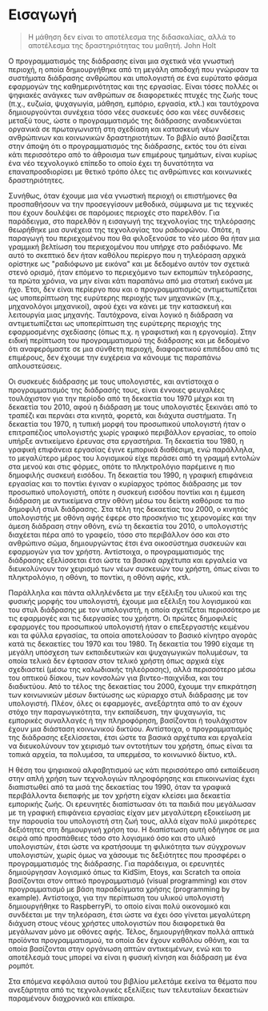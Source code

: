 # Εισαγωγή

> Η μάθηση δεν είναι το αποτέλεσμα της διδασκαλίας, αλλά το αποτέλεσμα
> της δραστηριότητας του μαθητή. John Holt

Ο προγραμματισμός της διάδρασης είναι μια σχετικά νέα γνωστική περιοχή,
η οποία δημιουργήθηκε από τη μεγάλη αποδοχή που γνώρισαν τα συστήματα
διάδρασης ανθρώπου και υπολογιστή σε ένα ευρύτατο φάσμα εφαρμογών της
καθημερινότητας και της εργασίας. Είναι τόσες πολλές οι ψηφιακές ανάγκες
των ανθρώπων σε διαφορετικές πτυχές της ζωής τους (π.χ., ευζωία,
ψυχαγωγία, μάθηση, εμπόριο, εργασία, κτλ.) και ταυτόχρονα δημιουργούνται
συνέχεια τόσο νέες συσκευές όσο και νέες συνδέσεις μεταξύ τους, ώστε ο
προγραμματισμός της διάδρασης αναδεικνύεται οργανικά σε πρωταγωνιστή στη
σχεδίαση και κατασκευή νέων ανθρώπινων και κοινωνικών δραστηριοτήτων. Το
βιβλίο αυτό βασίζεται στην άποψη ότι ο προγραμματισμός της διάδρασης,
εκτός του ότι είναι κάτι περισσότερο από το άθροισμα των επιμέρους
τμημάτων, είναι κυρίως ένα νέο τεχνολογικό επίπεδο το οποίο έχει τη
δυνατότητα να επαναπροσδιορίσει με θετικό τρόπο όλες τις ανθρώπινες και
κοινωνικές δραστηριότητες.

Συνήθως, όταν έχουμε μια νέα γνωστική περιοχή οι επιστήμονες θα
προσπαθήσουν να την προσεγγίσουν μεθοδικά, σύμφωνα με τις τεχνικές που
έχουν δουλέψει σε παρόμοιες περιοχές στο παρελθόν. Για παράδειγμα, στο
παρελθόν η εισαγωγή της τεχνολογίας της τηλεόρασης θεωρήθηκε μια
συνέχεια της τεχνολογίας του ραδιοφώνου. Οπότε, η παραγωγή του
περιεχομένου που θα φιλοξενούσε το νέο μέσο θα ήταν μια γραμμική
βελτίωση του περιεχομένου που υπήρχε στο ραδιόφωνο. Με αυτό το σκεπτικό
δεν ήταν καθόλου περίεργο που η τηλεόραση αρχικά ορίστηκε ως "ραδιόφωνο
με εικόνα" και με δεδομένο αυτόν τον σχετικά στενό ορισμό, ήταν επόμενο
το περιεχόμενο των εκπομπών τηλεόρασης, τα πρώτα χρόνια, να μην είναι
κάτι παραπάνω από μια στατική εικόνα με ήχο. Έτσι, δεν είναι περίεργο
που και ο προγραμματισμός αντιμετωπίζεται ως υποπερίπτωση της ευρύτερης
περιοχής των μηχανικών (π.χ., μηχανολόγοι μηχανικοί), αφού έχει να κάνει
με την κατασκευή και λειτουργία μιας μηχανής. Ταυτόχρονα, είναι λογικό η
διάδραση να αντιμετωπίζεται ως υποπερίπτωση της ευρύτερης περιοχής της
εφαρμοσμένης σχεδίασης (όπως π.χ. η γραφιστική και η εργονομία). Στην
ειδική περίπτωση του προγραμματισμού της διάδρασης και με δεδομένο ότι
αναφερόμαστε σε μια σύνθετη περιοχή, διαφορετικού επιπέδου από τις
επιμέρους, δεν έχουμε την ευχέρεια να κάνουμε τις παραπάνω
απλουστεύσεις.

Οι συσκευές διάδρασης με τους υπολογιστές, και αντίστοιχα ο
προγραμματισμός της διάδρασής τους, είναι έννοιες φευγαλέες τουλάχιστον
για την περίοδο από τη δεκαετία του 1970 μέχρι και τη δεκαετία του 2010,
αφού η διάδραση με τους υπολογιστές ξεκινάει από το τραπέζι και περνάει
στα κινητά, φορετά, και διάχυτα συστήματα. Tη δεκαετία του 1970, η
τυπική μορφή του προσωπικού υπολογιστή ήταν ο επιτραπέζιος υπολογιστής
χωρίς γραφικό περιβάλλον εργασίας, το οποίο υπήρξε αντικείμενο έρευνας
στα εργαστήρια. Τη δεκαετία του 1980, η γραφική επιφάνεια εργασίας έγινε
εμπορικά διαθέσιμη, ενώ παράλληλα, το μεγαλύτερο μέρος του λογισμικού
είχε περάσει από τη γραμμή εντολών στα μενού και στις φόρμες, οπότε το
πληκτρολόγιο παρέμεινε η πιο δημοφιλής συσκευή εισόδου. Τη δεκαετία του
1990, η γραφική επιφάνεια εργασίας και το ποντίκι έγιναν ο κυρίαρχος
τρόπος διάδρασης με τον προσωπικό υπολογιστή, οπότε η συσκευή εισόδου
ποντίκι και η έμμεση διάδραση με αντικείμενα στην οθόνη μέσω του δείκτη
καθόρισε τα πιο δημοφιλή στυλ διάδρασης. Στα τέλη της δεκαετίας του
2000, ο κινητός υπολογιστής με οθόνη αφής έφερε στο προσκήνιο τις
χειρονομίες και την άμεση διάδραση στην οθόνη, ενώ τη δεκαετία του 2010,
ο υπολογιστής διαχέεται πέρα από το γραφείο, τόσο στο περιβάλλον όσο και
στο ανθρώπινο σώμα, δημιουργώντας έτσι ένα οικοσύστημα συσκευών και
εφαρμογών για τον χρήστη. Αντίστοιχα, ο προγραμματισμός της διάδρασης
εξελίσσεται έτσι ώστε τα βασικά αρχέτυπα και εργαλεία να διευκολύνουν
τον χειρισμό των νέων συσκευών του χρήστη, όπως είναι το πληκτρολόγιο, η
οθόνη, το ποντίκι, η οθόνη αφής, κτλ.

Παράλληλα και πάντα αλληλένδετα με την εξέλιξη του υλικού και της
φυσικής μορφής του υπολογιστή, έχουμε μια εξέλιξη του λογισμικού και του
στυλ διάδρασης με τον υπολογιστή, η οποία σχετίζεται περισσότερο με τις
εφαρμογές και τις διεργασίες του χρήστη. Οι πρώτες δημοφιλείς εφαρμογές
του προσωπικού υπολογιστή ήταν ο επεξεργαστής κειμένου και τα φύλλα
εργασίας, τα οποία αποτελούσαν το βασικό κίνητρο αγοράς κατά τις
δεκαετίες του 1970 και του 1980. Τη δεκαετία του 1990 είχαμε τη μεγάλη
υπόσχεση των εκπαιδευτικών και ψυχαγωγικών πολυμέσων, τα οποία τελικά
δεν έφτασαν στον τελικό χρήστη όπως αρχικά είχε σχεδιαστεί (μέσω της
καλωδιακής τηλεόρασης), αλλά περισσότερο μέσω του οπτικού δίσκου, των
κονσολών για βιντεο-παιχνίδια, και του διαδικτύου. Από το τέλος της
δεκαετίας του 2000, έχουμε την επικράτηση των κοινωνικών μέσων δικτύωσης
ως κύριαρχο στυλ διάδρασης με τον υπολογιστή. Πλέον, όλες οι εφαρμογές,
ανεξάρτητα από το αν έχουν στόχο την παραγωγικότητα, την εκπαίδευση, την
ψυχαγωγία, τις εμπορικές συναλλαγές ή την πληροφόρηση, βασίζονται ή
τουλάχιστον έχουν μια διάσταση κοινωνικού δικτύου. Αντίστοιχα, ο
προγραμματισμός της διάδρασης εξελίσσεται, έτσι ώστε τα βασικά αρχέτυπα
και εργαλεία να διευκολύνουν τον χειρισμό των οντοτήτων του χρήστη, όπως
είναι τα τοπικά αρχεία, τα πολυμέσα, τα υπερμέσα, το κοινωνικό δίκτυο,
κτλ.

Η θέση του ψηφιακού αλφαβητισμού ως κάτι περισσότερο από εκπαίδευση στην
απλή χρήση των τεχνολογιών πληροφόρησης και επικοινωνίας έχει
διαπιστωθεί από τα μισά της δεκαετίας του 1990, όταν τα γραφικά
περιβάλλοντα διεπαφής με τον χρήστη είχαν κλείσει μια δεκαετία εμπορικής
ζωής. Οι ερευνητές διαπίστωσαν ότι τα παιδιά που μεγάλωσαν με τη γραφική
επιφάνεια εργασίας είχαν μεν μεγαλύτερη εξοικείωση με την παρουσία του
υπολογιστή στη ζωή τους, αλλά είχαν πολύ μικρότερες δεξιότητες στη
δημιουργική χρήση του. Η διαπίστωση αυτή οδήγησε σε μια σειρά από
προσπάθειες τόσο στο λογισμικό όσο και στο υλικό υπολογιστών, έτσι ώστε
να κρατήσουμε τη φιλικότητα των σύγχρονων υπολογιστών, χωρίς όμως να
χάσουμε τις δεξιότητες που προσφέρει ο προγραμματισμός της διάδρασης.
Για παράδειγμα, οι ερευνητές δημιούργησαν λογισμικό όπως τα KidSim,
Etoys, και Scratch τα οποία βασίζονται στον οπτικό προγραμματισμό
(visual programming) και στον προγραμματισμό με βάση παραδείγματα χρήσης
(programming by example). Αντίστοιχα, για την περίπτωση του υλικού
υπολογιστή δημιουργήθηκε το RaspberryPi, το οποίο είναι πολύ οικονομικό
και συνδέεται με την τηλεόραση, έτσι ώστε να έχει όσο γίνεται μεγαλύτερη
διάχυση στους νέους χρήστες υπολογιστών που διαφορετικά θα μεγάλωναν
μόνο με οθόνες αφής. Τέλος, δημιουργήθηκαν πολλά απτικά προϊόντα
προγραμματισμού, τα οποία δεν έχουν καθόλου οθόνη, και τα οποία
βασίζονται στην οργάνωση απτών αντικειμένων, ενώ και το αποτέλεσμά τους
μπορεί να είναι η φυσική κίνηση και διάδραση με ένα ρομπότ.

Στα επόμενα κεφάλαια αυτού του βιβλίου μελετάμε εκείνα τα θέματα που
ανεξάρτητα από τις τεχνολογικές εξελίξεις των τελευταίων δεκαετιών
παραμένουν διαχρονικά και επίκαιρα.

